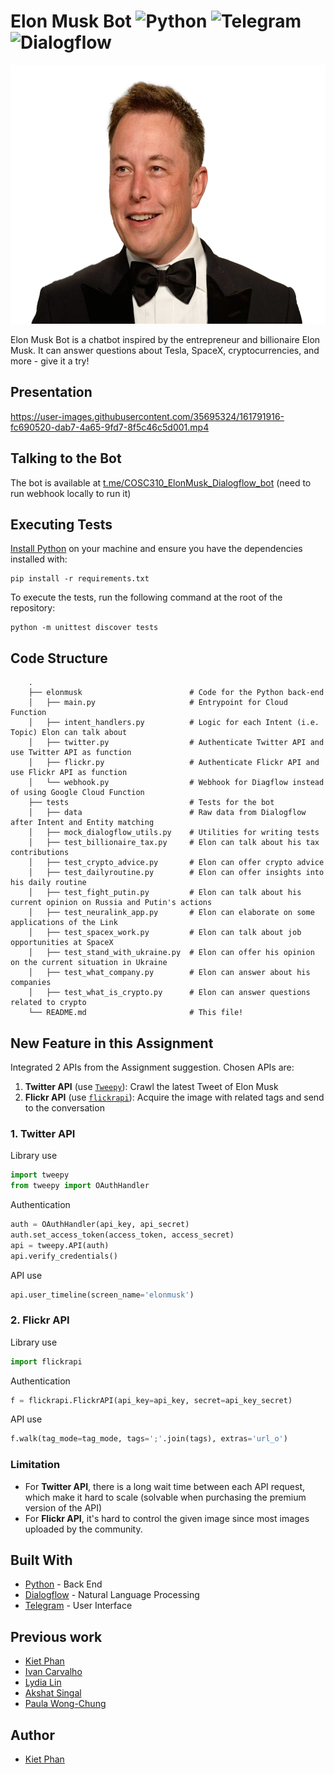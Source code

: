 # Elon Musk Bot ![Python](https://img.shields.io/badge/python-3670A0?logo=python&logoColor=ffdd54) ![Telegram](https://img.shields.io/badge/Telegram-2CA5E0?logo=telegram&logoColor=white) ![Dialogflow](https://img.shields.io/badge/Dialogflow-orange.svg?logo=dialogflow&logoColor=white)

<p align="center"> 
<img width="620" height="414" src="static/img/ElonMusk.png">
</p>

Elon Musk Bot is a chatbot inspired by the entrepreneur and billionaire Elon Musk. It can answer questions about Tesla, SpaceX, cryptocurrencies, and more - give it a try!

## Presentation
https://user-images.githubusercontent.com/35695324/161791916-fc690520-dab7-4a65-9fd7-8f5c46c5d001.mp4
## Talking to the Bot

The bot is available at [t.me/COSC310_ElonMusk_Dialogflow_bot](https://t.me/cosc310_personal_project_bot) (need to run webhook locally to run it)

## Executing Tests

[Install Python](https://realpython.com/installing-python/) on your machine and ensure you have the dependencies installed with:

```
pip install -r requirements.txt
```

To execute the tests, run the following command at the root of the repository:

```
python -m unittest discover tests
```
## Code Structure

```
    .
    ├── elonmusk                        # Code for the Python back-end
    │   ├── main.py                     # Entrypoint for Cloud Function
    │   ├── intent_handlers.py          # Logic for each Intent (i.e. Topic) Elon can talk about
    │   ├── twitter.py                  # Authenticate Twitter API and use Twitter API as function
    │   ├── flickr.py                   # Authenticate Flickr API and use Flickr API as function
    │   └── webhook.py                  # Webhook for Diagflow instead of using Google Cloud Function
    ├── tests                           # Tests for the bot
    │   ├── data                        # Raw data from Dialogflow after Intent and Entity matching
    │   ├── mock_dialogflow_utils.py    # Utilities for writing tests
    │   ├── test_billionaire_tax.py     # Elon can talk about his tax contributions
    │   ├── test_crypto_advice.py       # Elon can offer crypto advice
    │   ├── test_dailyroutine.py        # Elon can offer insights into his daily routine
    │   ├── test_fight_putin.py         # Elon can talk about his current opinion on Russia and Putin's actions
    │   ├── test_neuralink_app.py       # Elon can elaborate on some applications of the Link
    │   ├── test_spacex_work.py         # Elon can talk about job opportunities at SpaceX
    │   ├── test_stand_with_ukraine.py  # Elon can offer his opinion on the current situation in Ukraine 
    │   ├── test_what_company.py        # Elon can answer about his companies
    │   ├── test_what_is_crypto.py      # Elon can answer questions related to crypto
    └── README.md                       # This file!
```

## New Feature in this Assignment
Integrated 2 APIs from the Assignment suggestion. Chosen APIs are:
1. **Twitter API** (use [`Tweepy`](https://www.tweepy.org/)): Crawl the latest Tweet of Elon Musk
2. **Flickr API** (use [`flickrapi`](https://stuvel.eu/software/flickrapi/)): Acquire the image with related tags and send to the conversation

### 1. Twitter API
Library use
```python
import tweepy
from tweepy import OAuthHandler
```
Authentication
```python
auth = OAuthHandler(api_key, api_secret)
auth.set_access_token(access_token, access_secret)
api = tweepy.API(auth)
api.verify_credentials()
```
API use
```python
api.user_timeline(screen_name='elonmusk')
```
### 2. Flickr API
Library use
```python
import flickrapi
```
Authentication
```python
f = flickrapi.FlickrAPI(api_key=api_key, secret=api_key_secret)
```
API use
```python
f.walk(tag_mode=tag_mode, tags=';'.join(tags), extras='url_o')
```
### Limitation
- For **Twitter API**, there is a long wait time between each API request, which make it hard to scale (solvable when purchasing the premium version of the API)
- For **Flickr API**, it's hard to control the given image since most images uploaded by the community.
## Built With

* [Python](https://www.python.org/) - Back End
* [Dialogflow](https://cloud.google.com/dialogflow/docs) - Natural Language Processing
* [Telegram](https://telegram.org/) - User Interface

## Previous work

- [Kiet Phan](https://github.com/ketphan02)
- [Ivan Carvalho](https://github.com/IvanIsCoding)
- [Lydia Lin](https://github.com/yuqi88)
- [Akshat Singal](https://github.com/aksingal-dev)
- [Paula Wong-Chung](https://github.com/KafkaNoNeko)

## Author
- [Kiet Phan](https://github.com/ketphan02)
